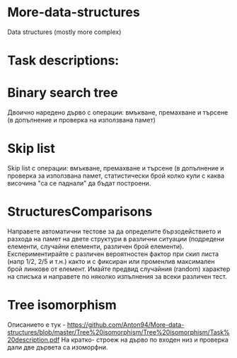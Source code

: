 # More-data-structures
Data structures (mostly more complex)


# Task descriptions:


# Binary search tree
  Двоично наредено дърво с операции: вмъкване, премахване и търсене (в допълнение и проверка на използвана памет)
  
# Skip list
  Skip list с операции: вмъкване, премахване и търсене (в допълнение и проверка за използвана памет, статистически брой колко кули с каква височина "са се паднали" да бъдат построени.
  
# StructuresComparisons
  Направете автоматични тестове за да определите бързодействието и разхода на памет на двете структури в различни ситуации (подредени елементи, случайни елементи, различен брой елементи). Експериментирайте с различен вероятностен фактор при скип листа (напр 1/2, 2/5 и т.н.) както и с фиксиран или променлив максимален брой линкове от елемент. Имайте предвид случайния (random) характер на списъка и направете по няколко изпълнения за всеки различен тест. 

# Tree isomorphism
  Описанието е тук - https://github.com/Anton94/More-data-structures/blob/master/Tree%20isomorphism/Tree%20isomorphism/Task%20description.pdf
  На кратко- строеж на дърво по входен низ и проверка дали две дървета са изоморфни.
